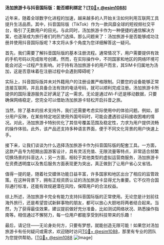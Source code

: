 **汤加旅游卡与抖音国际版：能否顺利绑定？[[TG💪+ @esim1088](https://t.me/s/esim1088)]**

近年来，随着全球数字化进程的加速，越来越多的人开始关注如何利用互联网工具提升生活品质。其中，抖音国际版（TikTok）作为一款风靡全球的短视频社交平台，吸引了无数用户的目光。与此同时，汤加旅游卡作为一种便捷的通信解决方案，也逐渐成为旅行者们的热门选择。那么问题来了：汤加旅游卡是否能够成功注册并使用抖音国际版呢？本文将从多个角度为您详细解答这一疑问。

首先，我们需要了解抖音国际版的基本注册流程。通常情况下，用户需要提供有效的手机号码以完成账号创建。然而，在实际操作中，不同国家和地区的网络环境可能会对这一过程产生影响。对于持有汤加旅游卡的用户而言，其SIM卡归属地为汤加，这是否意味着在注册过程中会遇到障碍呢？

实际上，抖音国际版并未对外籍用户的注册设置严格限制。只要您的设备能够正常连接互联网，并且具备合法有效的电话号码，就可以顺利完成注册。汤加旅游卡所提供的国际漫游服务正好满足了这一需求。无论是通过Wi-Fi还是移动数据，只要确保网络稳定，您完全可以借助汤加旅游卡轻松开启抖音之旅。

当然，除了基本的技术支持外，我们还需要考虑实际使用中的体验问题。例如，部分用户反映，在某些特定地区使用外国号码时，可能会遭遇验证码接收困难的情况。对此，汤加旅游卡特别优化了其信号覆盖范围及稳定性，力求为用户提供流畅的操作体验。此外，该产品还支持多种语言界面，便于不同文化背景的用户快速上手。

接下来，让我们谈谈为什么选择汤加旅游卡作为抖音国际版的配套工具。一方面，这款产品专为短期出国游客设计，具有灵活充值、无限流量等特点，非常适合频繁切换场景的抖音达人；另一方面，相较于其他类型的虚拟运营商服务，汤加旅游卡在资费透明度以及售后服务方面表现更为突出，真正做到了让用户省心又省钱。

值得一提的是，随着社交媒体功能日益丰富，许多国家和地区出台了相应的监管政策。在这种背景下，拥有正规资质认证的汤加旅游卡显得尤为重要。它不仅符合国际通行标准，还能有效规避潜在风险，保障用户的合法权益。

综上所述，汤加旅游卡完全有能力支持抖音国际版的正常使用。无论您是计划前往海外旅行，还是希望尝试新鲜事物的朋友，都可以放心大胆地将两者结合起来。当然，为了获得最佳效果，建议提前做好充分准备，比如测试网络状况、熟悉操作指南等。相信通过不懈努力，每一位用户都能享受到科技带来的乐趣！

最后，请记住——无论身处何方，只要有梦想，就能创造无限可能！如果您对汤加旅游卡有任何疑问或需求，欢迎随时访问[TG💪+ @esim1088](https://t.me/s/esim1088)，那里有专业的团队为您提供帮助。[[TG💪+ @esim1088](https://t.me/s/esim1088) ![Image](https://i.postimg.cc/4NQfJmqS/Snipaste-2025-05-13-00-14-12.png)]
